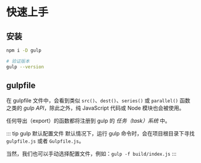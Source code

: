 # 快速上手

## 安装

```sh
npm i -D gulp

# 验证版本
gulp --version
```

## gulpfile

在 gulpfile 文件中，会看到类似 `src()`、`dest()`、`series()` 或 `parallel()` 函数之类的 *gulp API*，除此之外，纯 JavaScript 代码或 Node 模块也会被使用。

任何导出（export）的函数都将注册到 gulp 的 *任务（task）系统* 中。

::: tip gulp 默认配置文件
默认情况下，运行 gulp 命令时，会在项目根目录下寻找 `gulpfile.js` 或者 `Gulpfile.js`。

当然，我们也可以手动选择配置文件，例如：`gulp -f build/index.js`
:::

